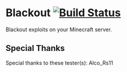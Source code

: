 # Blackout [![Build Status](https://ci.plex.us.org/job/Blackout/job/1.17.1/badge/icon)](https://ci.plex.us.org/job/Blackout/job/1.17.1/)
Blackout exploits on your Minecraft server.

## Special Thanks
Special thanks to these tester(s): Alco_Rs11
